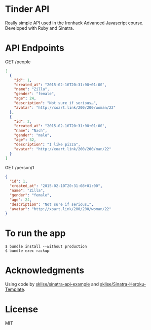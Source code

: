 # Tinder API
Really simple API used in the Ironhack Advanced Javascript course.
Developed with Ruby and Sinatra.

# API Endpoints

GET /people

```json
[
  {
    "id": 1,
    "created_at": "2015-02-10T20:31:08+01:00",
    "name": "Zilla",
    "gender": "female",
    "age": 24,
    "description": "Not sure if serious…",
    "avatar": "http://xoart.link/200/200/woman/22"
  },
  {
    "id": 2,
    "created_at": "2015-02-10T20:31:08+01:00",
    "name": "Nach",
    "gender": "male",
    "age": 32,
    "description": "I like pizza",
    "avatar": "http://xoart.link/200/200/man/22"
  }
]
```

GET /person/1

```json
{
  "id": 1,
  "created_at": "2015-02-10T20:31:08+01:00",
  "name": "Zilla",
  "gender": "female",
  "age": 24,
  "description": "Not sure if serious…",
  "avatar": "http://xoart.link/200/200/woman/22"
}
```

# To run the app

    $ bundle install --without production
    $ bundle exec rackup

# Acknowledgments

Using code by [sklise/sinatra-api-example](https://github.com/sklise/sinatra-api-example) and [sklise/Sinatra-Heroku-Template](https://github.com/sklise/Sinatra-Heroku-Template).

# License

MIT